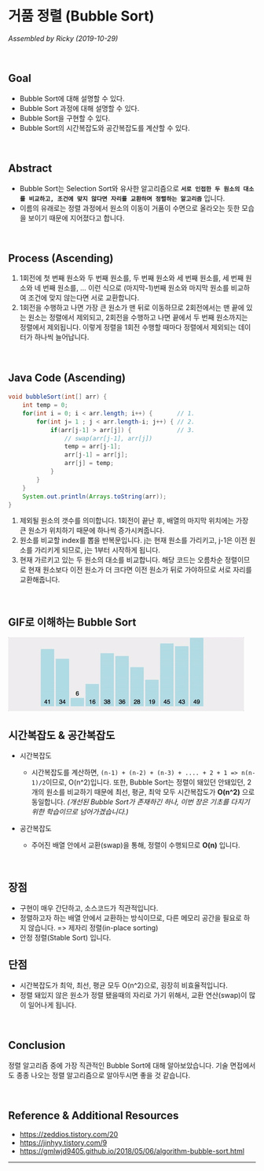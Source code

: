 # 거품 정렬 (Bubble Sort)

*Assembled by Ricky (2019-10-29)*

<br>

## Goal

- Bubble Sort에 대해 설명할 수 있다.
- Bubble Sort 과정에 대해 설명할 수 있다.
- Bubble Sort을 구현할 수 있다.
- Bubble Sort의 시간복잡도와 공간복잡도를 계산할 수 있다.

<br>

## Abstract

- Bubble Sort는 Selection Sort와 유사한 알고리즘으로 **```서로 인접한 두 원소의 대소를 비교하고, 조건에 맞지 않다면 자리를 교환하며 정렬하는 알고리즘```** 입니다.
- 이름의 유래로는 정렬 과정에서 원소의 이동이 거품이 수면으로 올라오는 듯한 모습을 보이기 때문에 지어졌다고 합니다.

<br>

## Process (Ascending)

1. 1회전에 첫 번째 원소와 두 번째 원소를, 두 번째 원소와 세 번째 원소를, 세 번째 원소와 네 번째 원소를, … 이런 식으로  (마지막-1)번째 원소와 마지막 원소를 비교하여 조건에 맞지 않는다면 서로 교환합니다.
2. 1회전을 수행하고 나면 가장 큰 원소가 맨 뒤로 이동하므로 2회전에서는 맨 끝에 있는 원소는 정렬에서 제외되고, 2회전을 수행하고 나면 끝에서 두 번째 원소까지는 정렬에서 제외됩니다. 이렇게 정렬을 1회전 수행할 때마다 정렬에서 제외되는 데이터가 하나씩 늘어납니다.

<br>

## Java Code (Ascending)

```java
void bubbleSort(int[] arr) {
    int temp = 0;
	for(int i = 0; i < arr.length; i++) {       // 1.
		for(int j= 1 ; j < arr.length-i; j++) { // 2.
			if(arr[j-1] > arr[j]) {             // 3.
                // swap(arr[j-1], arr[j])
				temp = arr[j-1];
				arr[j-1] = arr[j];
				arr[j] = temp;
			}
		}
	}
	System.out.println(Arrays.toString(arr));
}
```

1. 제외될 원소의 갯수를 의미합니다. 1회전이 끝난 후, 배열의 마지막 위치에는 가장 큰 원소가 위치하기 때문에 하나씩 증가시켜줍니다.
2. 원소를 비교할 index를 뽑을 반복문입니다. j는 현재 원소를 가리키고, j-1은 이전 원소를 가리키게 되므로, j는 1부터 시작하게 됩니다.
3. 현재 가르키고 있는 두 원소의 대소를 비교합니다. 해당 코드는 오름차순 정렬이므로 현재 원소보다 이전 원소가 더 크다면 이전 원소가 뒤로 가야하므로 서로 자리를 교환해줍니다.

<br>

## GIF로 이해하는 Bubble Sort

<img src="./resources/bubble-sort-001.gif">

<br>

## 시간복잡도 & 공간복잡도

- 시간복잡도
  - 시간복잡도를 계산하면, ```(n-1) + (n-2) + (n-3) + .... + 2 + 1 => n(n-1)/2```이므로, O(n^2)입니다.  또한, Bubble Sort는 정렬이 돼있던 안돼있던, 2개의 원소를 비교하기 때문에 최선, 평균, 최악 모두 시간복잡도가 **O(n^2)** 으로 동일합니다. *(개선된 Bubble Sort가 존재하긴 하나, 이번 장은 기초를 다지기 위한 학습이므로 넘어가겠습니다.)*

- 공간복잡도
  - 주어진 배열 안에서 교환(swap)을 통해, 정렬이 수행되므로 **O(n)** 입니다.

<br>

## 장점

- 구현이 매우 간단하고, 소스코드가 직관적입니다.
- 정렬하고자 하는 배열 안에서 교환하는 방식이므로, 다른 메모리 공간을 필요로 하지 않습니다. => 제자리 정렬(in-place sorting)
- 안정 정렬(Stable Sort) 입니다.

## 단점

- 시간복잡도가 최악, 최선, 평균 모두 O(n^2)으로, 굉장히 비효율적입니다.
- 정렬 돼있지 않은 원소가 정렬 됐을때의 자리로 가기 위해서, 교환 연산(swap)이 많이 일어나게 됩니다.

<br>

## Conclusion

정렬 알고리즘 중에 가장 직관적인 Bubble Sort에 대해 알아보았습니다. 기술 면접에서도 종종 나오는 정렬 알고리즘으로 알아두시면 좋을 것 같습니다.

<br>


## Reference & Additional Resources

- https://zeddios.tistory.com/20 
- https://jinhyy.tistory.com/9 
- https://gmlwjd9405.github.io/2018/05/06/algorithm-bubble-sort.html 

---


